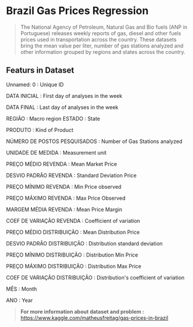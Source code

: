 # Brazil Gas Prices Regression
> The National Agency of Petroleum, Natural Gas and Bio fuels (ANP in Portuguese) releases weekly reports of gas, diesel and other fuels prices used in transportation across the country. These datasets bring the mean value per liter, number of gas stations analyzed and other information grouped by regions and states across the country.

## **Featurs in Dataset**

Unnamed: 0 : Unique ID

DATA INICIAL : First day of analyses in the week

DATA FINAL : Last day of analyses in the week

REGIÃO : Macro region
ESTADO : State

PRODUTO : Kind of Product

NÚMERO DE POSTOS PESQUISADOS : Number of Gas Stations analyzed

UNIDADE DE MEDIDA : Measurement unit

PREÇO MÉDIO REVENDA : Mean Market Price

DESVIO PADRÃO REVENDA : Standard Deviation Price

PREÇO MÍNIMO REVENDA : Min Price observed

PREÇO MÁXIMO REVENDA : Max Price Observed

MARGEM MÉDIA REVENDA : Mean Price Margin

COEF DE VARIAÇÃO REVENDA : Coefficient of variation

PREÇO MÉDIO DISTRIBUIÇÃO : Mean Distribution Price

DESVIO PADRÃO DISTRIBUIÇÃO : Distribution standard deviation

PREÇO MÍNIMO DISTRIBUIÇÃO : Distribution Min Price

PREÇO MÁXIMO DISTRIBUIÇÃO : Distribution Max Price

COEF DE VARIAÇÃO DISTRIBUIÇÃO : Distribution's coefficient of variation

MÊS : Month

ANO : Year

> **For more information about dataset and problem :** https://www.kaggle.com/matheusfreitag/gas-prices-in-brazil
